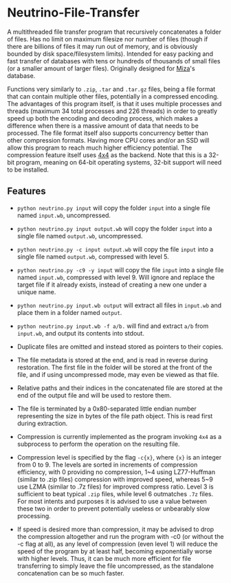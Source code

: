 # Neutrino-File-Transfer
A multithreaded file transfer program that recursively concatenates a folder of files.
Has no limit on maximum filesize nor number of files (though if there are billions of files it may run out of memory, and is obviously bounded by disk space/filesystem limits).
Intended for easy packing and fast transfer of databases with tens or hundreds of thousands of small files (or a smaller amount of larger files).
Originally designed for [Miza](https://github.com/thomas-xin/Miza)'s database.

Functions very similarly to `.zip`, `.tar` and `.tar.gz` files, being a file format that can contain multiple other files, potentially in a compressed encoding.
The advantages of this program itself, is that it uses multiple processes and threads (maximum 34 total processes and 226 threads) in order to greatly speed up both the encoding and decoding process, which makes a difference when there is a massive amount of data that needs to be processed.
The file format itself also supports concurrency better than other compression formats.
Having more CPU cores and/or an SSD will allow this program to reach much higher efficiency potential.
The compression feature itself uses [4x4](https://www.sac.sk/files.php?d=7&l=4) as the backend. Note that this is a 32-bit program, meaning on 64-bit operating systems, 32-bit support will need to be installed.
## Features
- `python neutrino.py input` will copy the folder `input` into a single file named `input.wb`, uncompressed.
- `python neutrino.py input output.wb` will copy the folder `input` into a single file named `output.wb`, uncompressed.
- `python neutrino.py -c input output.wb` will copy the file `input` into a single file named `output.wb`, compressed with level 5.
- `python neutrino.py -c9 -y input` will copy the file `input` into a single file named `input.wb`, compressed with level 9. Will ignore and replace the target file if it already exists, instead of creating a new one under a unique name.
- `python neutrino.py input.wb output` will extract all files in `input.wb` and place them in a folder named `output`.
- `python neutrino.py input.wb -f a/b.` will find and extract `a/b` from `input.wb`, and output its contents into stdout.


- Duplicate files are omitted and instead stored as pointers to their copies.
- The file metadata is stored at the end, and is read in reverse during restoration.
The first file in the folder will be stored at the front of the file, and if using uncompressed mode, may even be viewed as that file.
- Relative paths and their indices in the concatenated file are stored at the end of the output file and will be used to restore them.
- The file is terminated by a 0x80-separated little endian number representing the size in bytes of the file path object. This is read first during extraction.
- Compression is currently implemented as the program invoking `4x4` as a subprocess to perform the operation on the resulting file.
- Compression level is specified by the flag `-c{x}`, where `{x}` is an integer from 0 to 9. The levels are sorted in increments of compression efficiency, with 0 providing no compression, 1\~4 using LZ77-Huffman (similar to .zip files) compression with improved speed, whereas 5\~9 use LZMA (similar to .7z files) for improved compress ratio. Level 3 is sufficient to beat typical `.zip` files, while level 6 outmatches `.7z` files. For most intents and purposes it is advised to use a value between these two in order to prevent potentially useless or unbearably slow processing.
- If speed is desired more than compression, it may be advised to drop the compression altogether and run the program with -c0 (or without the -c flag at all), as any level of compression (even level 1) will reduce the speed of the program by at least half, becoming exponentially worse with higher levels. Thus, it can be much more efficient for file transferring to simply leave the file uncompressed, as the standalone concatenation can be so much faster.
